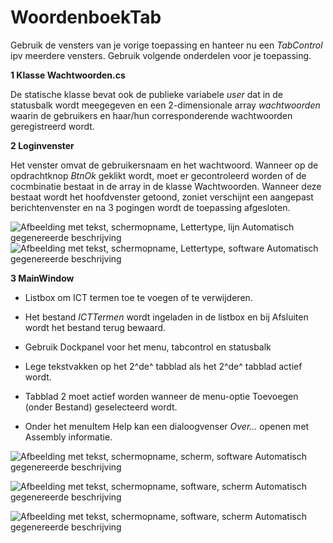 # WoordenboekTab

Gebruik de vensters van je vorige toepassing en hanteer nu een
*TabControl* ipv meerdere vensters. Gebruik volgende onderdelen voor je
toepassing.

**1 Klasse Wachtwoorden.cs**

De statische klasse bevat ook de publieke variabele *user* dat in de
statusbalk wordt meegegeven en een 2-dimensionale array *wachtwoorden*
waarin de gebruikers en haar/hun corresponderende wachtwoorden
geregistreerd wordt.

**2 Loginvenster**

Het venster omvat de gebruikersnaam en het wachtwoord. Wanneer op de
opdrachtknop *BtnOk* geklikt wordt, moet er gecontroleerd worden of de
cocmbinatie bestaat in de array in de klasse Wachtwoorden. Wanneer deze
bestaat wordt het hoofdvenster getoond, zoniet verschijnt een aangepast
berichtenvenster en na 3 pogingen wordt de toepassing afgesloten.

![Afbeelding met tekst, schermopname, Lettertype, lijn Automatisch
gegenereerde
beschrijving](./images/media/image1.png)![Afbeelding met tekst, schermopname,
Lettertype, software Automatisch gegenereerde
beschrijving](./images/media/image2.png)

**3 MainWindow**

-   Listbox om ICT termen toe te voegen of te verwijderen.

-   Het bestand *ICTTermen* wordt ingeladen in de listbox en bij
    Afsluiten wordt het bestand terug bewaard.

-   Gebruik Dockpanel voor het menu, tabcontrol en statusbalk

-   Lege tekstvakken op het 2^de^ tabblad als het 2^de^ tabblad actief
    wordt.

-   Tabblad 2 moet actief worden wanneer de menu-optie Toevoegen (onder
    Bestand) geselecteerd wordt.

-   Onder het menuItem Help kan een dialoogvenser *Over...* openen met
    Assembly informatie.

![Afbeelding met tekst, schermopname, scherm, software Automatisch
gegenereerde
beschrijving](./images/media/image3.png)

![Afbeelding met tekst, schermopname, software, scherm Automatisch
gegenereerde beschrijving](./images/media/image4.png)

![Afbeelding met tekst, schermopname, software, scherm Automatisch
gegenereerde beschrijving](./images/media/image5.png)
